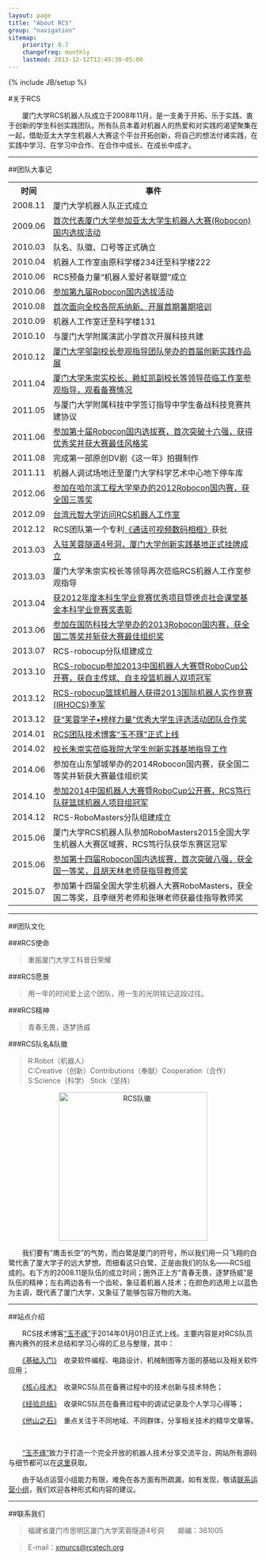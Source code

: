 ```yaml
---
layout: page
title: "About RCS"
group: "navigation"
sitemap:
    priority: 0.7
    changefreq: monthly
    lastmod: 2013-12-12T12:49:30-05:00
---
```

{% include JB/setup %}

#关于RCS

　　厦门大学RCS机器人队成立于2008年11月，是一支勇于开拓、乐于实践、衷于创新的学生科创实践团队。所有队员本着对机器人的热爱和对实践的渴望聚集在一起，借助亚太大学生机器人大赛这个平台开拓创新，将自己的想法付诸实践，在实践中学习、在学习中合作、在合作中成长、在成长中成才。

-------------------------------------------------------------

##团队大事记

<table class="table table-bordered table-striped table-condensed table-hover">
<tr>
    <th>时间</th>
    <th>事件</th>
</tr>
<tr>
    <td>2008.11</td>
    <td>厦门大学机器人队正式成立</td>
</tr>
<tr>
    <td>2009.06</td>
    <td><a href="http://210.34.16.106/Main/Article_Detial.asp?ArticleID=3519">首次代表厦门大学参加亚太大学生机器人大赛(Robocon)国内选拔活动</a></td>
</tr>
<tr>
    <td>2010.03</td>
    <td>队名、队徽、口号等正式确立</td>
</tr>
<tr>
    <td>2010.04</td>
    <td>机器人工作室由原科学楼234迁至科学楼222</td>
</tr>
<tr>
    <td>2010.06</td>
    <td>RCS预备力量“机器人爱好者联盟”成立</td>
</tr>
<tr>
    <td>2010.06</td>
    <td><a href="http://210.34.16.106/Main/Article_Detial.asp?ArticleID=4154">参加第九届Robocon国内选拔活动</a></td>
</tr>
<tr>
    <td>2010.08</td>
    <td><a href="http://210.34.16.106/Main/Article_Detial.asp?ArticleID=4205">首次面向全校各院系纳新、开展首期暑期培训</a></td>
</tr>
<tr>
    <td>2010.09</td>
    <td>机器人工作室迁至科学楼131</td>
</tr>
<tr>
    <td>2010.10</td>
    <td>与厦门大学附属演武小学首次开展科技共建</td>
</tr>
<tr>
    <td>2010.12</td>
    <td><a href="http://news.xmu.edu.cn/s/13/t/542/69/36/info26934.htm">厦门大学邬副校长参观指导团队举办的首届创新实践作品展</a></td>
</tr>
<tr>
    <td>2011.04</td>
    <td><a href="http://pmee.xmu.edu.cn/index.php/Article/article/id/549">厦门大学朱崇实校长、赖虹凯副校长等领导莅临工作室参观指导，观看备赛情况</a></td>
</tr>
<tr>
    <td>2011.05</td>
    <td>与厦门大学附属科技中学签订指导中学生备战科技竞赛共建协议</td>
</tr>
<tr>
    <td>2011.06</td>
    <td><a href="http://news.xmu.edu.cn/s/13/t/542/38/87/info80007.htm">参加第十届Robocon国内选拔赛，首次突破十六强，获得优秀奖并获大赛最佳风格奖</a></td>
</tr>
<tr>
    <td>2011.08</td>
    <td>完成第一部原创DV剧《这一年》拍摄制作</td>
</tr>
<tr>
    <td>2011.11</td>
    <td>机器人调试场地迁至厦门大学科学艺术中心地下停车库</td>
</tr>
<tr>
    <td>2012.06</td>
    <td><a href="http://pmee.xmu.edu.cn/index.php/Article/article/id/1262">参加在哈尔滨工程大学举办的2012Robocon国内赛，获全国三等奖</a></td>
</tr>
<tr>
    <td>2012.09</td>
    <td><a href="http://pmee.xmu.edu.cn/index.php/Article/article/id/1282">台湾元智大学访问RCS机器人工作室</a></td>
</tr>
<tr>
    <td>2012.12</td>
    <td>RCS团队第一个专利<a href="http://www2.soopat.com/Patent/201220153162">《通话可视频数码相框》</a>获批</td>
</tr>
<tr>
    <td>2013.03</td>
    <td><a href="http://news.xmu.edu.cn/s/13/t/542/05/73/info132467.htm">入驻芙蓉隧道4号洞，厦门大学创新实践基地正式挂牌成立</a></td>
</tr>
<tr>
    <td>2013.03</td>
    <td>厦门大学朱崇实校长等领导再次莅临RCS机器人工作室参观指导</td>
</tr>
<tr>
    <td>2013.04</td>
    <td><a href="http://news.xmu.edu.cn/s/13/t/542/03/98/info131992.htm">获2012年度本科生学业竞赛优秀项目暨德贞社会课堂基金本科学业竞赛奖表彰</a></td>
</tr>
<tr>
    <td>2013.06</td>
    <td><a href="http://news.xmu.edu.cn/s/13/t/542/13/f3/info136179.htm">参加在国防科技大学举办的2013Robocon国内赛，获全国二等奖并斩获大赛最佳组织奖</a></td>
</tr>
<tr>
    <td>2013.07</td>
    <td>RCS-robocup分队组建成立</td>
</tr>
<tr>
    <td>2013.10</td>
    <td><a href="http://news.xmu.edu.cn/s/13/t/542/25/31/info140593.htm">RCS-robocup参加2013中国机器人大赛暨RoboCup公开赛，获自主传球、自主投篮机器人双项冠军</a></td>
</tr>
<tr>
    <td>2013.12</td>
    <td><a href="http://news.xmu.edu.cn/s/13/t/542/31/76/info143734.htm">RCS-robocup篮球机器人获得2013国际机器人实作竞赛(IRHOCS)季军</a></td>
</tr>
<tr>
    <td>2013.12</td>
    <td><a href="http://tw.xmu.edu.cn/s/134/t/410/a/144229/info.jspy">获“芙蓉学子•榜样力量”优秀大学生评选活动团队合作奖</a></td>
</tr>
<tr>
    <td>2014.01</td>
    <td><a href="announcement2.html">RCS团队技术博客“玉不琢”正式上线</a></td>
</tr>
<tr>
    <td>2014.02</td>
    <td><a href="http://pmee.xmu.edu.cn/index.php/Article/article/id/1969">校长朱崇实莅临我院大学生创新实践基地指导工作</a></td>
</tr>
<tr>
    <td>2014.06</td>
    <td>参加在山东邹城举办的2014Robocon国内赛，获全国二等奖并斩获大赛最佳组织奖</td>
</tr>
<tr>
    <td>2014.10</td>
    <td><a href="http://news.xmu.edu.cn/s/13/t/542/5a/fd/info154365.htm">参加2014中国机器人大赛暨RoboCup公开赛，RCS笃行队获篮球机器人项目组冠军</a></td>
</tr>
<tr>
    <td>2014.12</td>
    <td>RCS-RoboMasters分队组建成立</td>
</tr>
<tr>
    <td>2015.06</td>
    <td>厦门大学RCS机器人队参加RoboMasters2015全国大学生机器人大赛区域赛，RCS笃行队获华东赛区冠军</td>
</tr>
<tr>
    <td>2015.06</td>
    <td><a href="http://news.xmu.edu.cn/s/13/t/542/86/4d/info165453.htm">参加第十四届Robocon国内选拔赛，首次突破八强，获全国一等奖，且胡天林老师获指导教师奖</a></td>
</tr>
<tr>
    <td>2015.07</td>
    <td>参加第十四届全国大学生机器人大赛RoboMasters，获全国二等奖，且李继芳老师和张琳老师获最佳指导教师奖</td>
</tr>
</table>

-------------------------------------------------------------

##团队文化

###RCS使命

>重振厦门大学工科昔日荣耀

###RCS愿景

>用一年的时间爱上这个团队，用一生的光阴铭记这段过往。

###RCS精神

>青春无畏，逐梦扬威

###RCS队名&队徽

>R:Robot（机器人）  
>C:Creative（创新）Contributions（奉献）Cooperation（合作）  
>S:Science（科学） Stick（坚持）

<div style="text-align:center"><img src="{{site.img_path}}/RCS_Symbol.png" style="width:300px" alt="RCS队徽"></div>

　　我们要有“鹰击长空”的气势，而白鹭是厦门的符号，所以我们用一只飞翔的白鹭代表了厦大学子的远大梦想。而细看这只白鹭，正是由我们的队名——RCS组成的。右下方的2008.11是队伍的成立时间；圈外正上方“青春无畏，逐梦扬威”是队伍的精神；左右两边各有一个齿轮，象征着机器人技术；在颜色的选用上以蓝色为主调，既代表了厦门大学，又象征了能够包容万物的大海。

-------------------------------------------------------------

##站点介绍

　　RCS技术博客[“玉不琢”](http://rcstech.org)于2014年01月01日正式上线。主要内容是对RCS队员赛内赛外的技术总结和学习心得的汇总与整理，其中：

　　[《基础入门》](http://rcstech.org/getstart.html)　收录软件编程、电路设计、机械制图等方面的基础以及相关软件应用；

　　[《核心技术》](http://rcstech.org/technology.html)　收录RCS队员在备赛过程中的技术创新与技术特色；

　　[《经验总结》](http://rcstech.org/experience.html)　收录RCS队员在备赛过程中的调试记录及个人学习心得等；

　　[《他山之石》](http://rcstech.org/reference.html)　重点关注于不同地域、不同群体，分享相关技术的精华文章等。

<br>

　　[“玉不琢”](http://rcstech.org)致力于打造一个完全开放的机器人技术分享交流平台，网站所有源码与细节都可以在[这里](https://github.com/RCSTech/RCSTech.github.io)获取。

　　由于站点运营小组能力有限，难免在各方面有所疏漏，如有发现，敬请[联系运营小组](mailto:kezhang@rcstech.org)，我们欢迎各种形式和内容的建议。

-------------------------------------------------------------

##联系我们

>福建省厦门市思明区厦门大学芙蓉隧道4号洞　　邮编：361005

>E-mail：[xmurcs@rcstech.org](mailto:xmurcs@rcstech.org)
